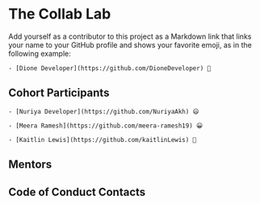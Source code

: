 # The Collab Lab

Add yourself as a contributor to this project as a Markdown link that links your name to your GitHub profile and shows your favorite emoji, as in the following example:

    - [Dione Developer](https://github.com/DioneDeveloper) 💅

## Cohort Participants

    - [Nuriya Developer](https://github.com/NuriyaAkh) 😃

    - [Meera Ramesh](https://github.com/meera-ramesh19) 😀

    - [Kaitlin Lewis](https://github.com/kaitlinLewis) 🎉

## Mentors

## Code of Conduct Contacts
